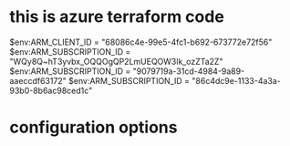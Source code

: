 # this is azure terraform code

$env:ARM_CLIENT_ID = "68086c4e-99e5-4fc1-b692-673772e72f56"
$env:ARM_SUBSCRIPTION_ID = "WQy8Q~hT3yvbx_OQQOgQP2LmUEQOW3lk_ozZTa2Z"
$env:ARM_SUBSCRIPTION_ID  = "9079719a-31cd-4984-9a89-aaeccdf63172"
$env:ARM_SUBSCRIPTION_ID  = "86c4dc9e-1133-4a3a-93b0-8b6ac98ced1c"
 # configuration options
